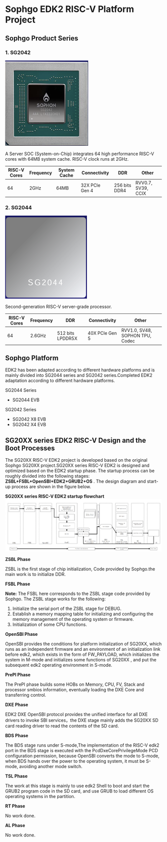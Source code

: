 # Sophgo EDK2 RISC-V Platform Project

## Sophgo Product Series

### 1. SG2042

![image](Documents/Media/SG2042.png)

A Server SOC (System-on-Chip) integrates 64 high performance RISC-V cores with 64MB system cache. RISC-V clock runs at 2GHz.


| RISC-V Cores | Frequency | System Cache | Connectivity   | DDR           | Other              |
| ------------ | --------- | ------------ | -------------- | ------------- | ------------------ |
| 64           | 2GHz      | 64MB         | 32X PCIe Gen 4 | 256 bits DDR4 | RVV0.7, SV39, CCIX |

### 2. SG2044

![image](Documents/Media/SG2044.png)

Second-generation RISC-V server-grade processor.


| RISC-V Cores | Frequency | DDR              | Connectivity   | Other                           |
| ------------ | --------- | ---------------- | -------------- | ------------------------------- |
| 64           | 2.6GHz    | 512 bits LPDDR5X | 40X PCIe Gen 5 | RVV1.0, SV48, SOPHON TPU, Codec |

## Sophgo Platform

EDK2 has been adapted according to different hardware platforms and is mainly divided into SG2044 series and SG2042 series.Completed EDK2 adaptation according to different hardware platforms.

SG2044 Series

* SG2044 EVB

SG2042 Series

* SG2042 X8 EVB
* SG2042 X4 EVB

## SG20XX series EDK2 RISC-V Design and the Boot Processes

The SG20XX RISC-V EDK2 project is developed based on the original Sophgo SG20XX project.SG20XX series RISC-V EDK2 is designed and optimized based on the EDK2 startup phase. The startup process can be roughly divided into the following stages: **ZSBL+FSBL+OpenSBI+EDK2+GRUB2+OS** .
The design diagram and start-up process are shown in the figure below.

**SG20XX series RISC-V EDK2 startup flowchart**
![image](Documents/Media/EDK2_SDU_Programme.png)

**ZSBL Phase**

ZSBL is the first stage of chip initialization, Code provided by Sophgo.the main work is to initialize DDR.

**FSBL Phase**

**Note:** The FSBL here corresponds to the ZSBL stage code provided by Sophgo.
The ZSBL stage works for the following:

1. Initialize the serial port of the ZSBL stage for DEBUG.
2. Establish a memory mapping table for initializing and configuring the memory management of the operating system or firmware.
3. Initialization of some CPU functions.

**OpenSBI Phase**

OpenSBI provides the conditions for platform initialization of SG20XX, which runs as an independent firmware and an environment of an initialization link before edk2, which exists in the form of FW_PAYLOAD, which initializes the system in M-mode and initializes some functions of SG20XX , and put the subsequent edk2 operating environment in S-mode.

**PrePI Phase**

The PrePI phase builds some HOBs on Memory, CPU, FV, Stack and processor smbios information, eventually loading the DXE Core and transferring control.

**DXE Phase**

EDK2 DXE OpenSBI protocol provides the unified interface for all DXE drivers to invoke SBI services，the DXE stage mainly adds the SG20XX SD card reading driver to read the contents of the SD card.

**BDS Phase**

The BDS stage runs under S-mode,The implementation of the RISC-V edk2 port in the BDS stage is executed with the PcdDxeCorePrivilegeMode PCD configuration permission, because OpenSBI converts the mode to S-mode, when BDS hands over the power to the operating system, it must be S-mode, avoiding another mode switch.

**TSL Phase**

The work at this stage is mainly to use edk2 Shell to boot and start the GRUB2 program code in the SD card, and use GRUB to load different OS operating systems in the partition.

**RT Phase**

No work done.

**AL Phase**

No work done.
